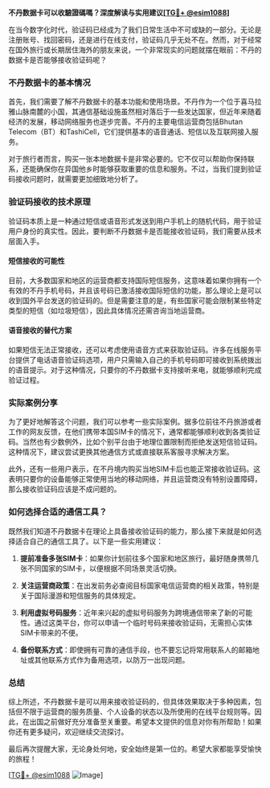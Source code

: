 **不丹数据卡可以收驗證碼嗎？深度解读与实用建议[[TG💪+ @esim1088](https://t.me/s/esim1088)]**

在当今数字化时代，验证码已经成为了我们日常生活中不可或缺的一部分。无论是注册账号、找回密码，还是进行在线支付，验证码几乎无处不在。然而，对于经常在国外旅行或长期居住海外的朋友来说，一个非常现实的问题就摆在眼前：不丹的数据卡是否能够接收验证码呢？

### 不丹数据卡的基本情况

首先，我们需要了解不丹数据卡的基本功能和使用场景。不丹作为一个位于喜马拉雅山脉南麓的小国，其通信基础设施虽然相对落后于一些发达国家，但近年来随着经济的发展，移动网络服务也逐步完善。不丹的主要电信运营商包括Bhutan Telecom（BT）和TashiCell，它们提供基本的语音通话、短信以及互联网接入服务。

对于旅行者而言，购买一张本地数据卡是非常必要的。它不仅可以帮助你保持联系，还能确保你在异国他乡时能够获取重要的信息和服务。不过，当我们提到验证码接收问题时，就需要更加细致地分析了。

### 验证码接收的技术原理

验证码本质上是一种通过短信或语音形式发送到用户手机上的随机代码，用于验证用户身份的真实性。因此，要判断不丹数据卡是否能接收验证码，我们需要从技术层面入手。

#### 短信接收的可能性
目前，大多数国家和地区的运营商都支持国际短信服务，这意味着如果你拥有一个有效的不丹手机号码，并且该号码已激活接收国际短信的功能，那么理论上是可以收到国外平台发送的验证码的。但是需要注意的是，有些国家可能会限制某些特定类型的短信（如垃圾短信），因此具体情况还需咨询当地运营商。

#### 语音接收的替代方案
如果短信无法正常接收，还可以考虑使用语音方式来获取验证码。许多在线服务平台提供了电话语音验证码选项，用户只需输入自己的手机号码即可接收到系统拨出的语音提示。对于这种情况，只要你的不丹数据卡支持接听来电，就能够顺利完成验证过程。

### 实际案例分享

为了更好地解答这个问题，我们可以参考一些实际案例。据多位前往不丹旅游或者工作的网友反馈，在他们携带本国SIM卡的情况下，通常都能够顺利收到各类验证码。当然也有少数例外，比如个别平台由于地理位置限制而拒绝发送短信验证码。这种情况下，建议尝试更换其他通信方式或直接联系客服寻求解决方案。

此外，还有一些用户表示，在不丹境内购买当地SIM卡后也能正常接收验证码。这表明只要你的设备能够正常使用当地的移动网络，并且运营商没有特别设置障碍，那么接收验证码应该是不成问题的。

### 如何选择合适的通信工具？

既然我们知道不丹数据卡在理论上具备接收验证码的能力，那么接下来就是如何选择适合自己的通信工具了。以下是一些实用建议：

1. **提前准备多张SIM卡**：如果你计划前往多个国家和地区旅行，最好随身携带几张不同国家的SIM卡，以便根据不同场景灵活切换。
   
2. **关注运营商政策**：在出发前务必查阅目标国家电信运营商的相关政策，特别是关于国际漫游和短信服务的具体规定。

3. **利用虚拟号码服务**：近年来兴起的虚拟号码服务为跨境通信带来了新的可能性。通过这类平台，你可以申请一个临时号码来接收验证码，无需担心实体SIM卡带来的不便。

4. **备份联系方式**：即使拥有可靠的通信手段，也不要忘记将常用联系人的邮箱地址或其他联系方式作为备用选项，以防万一出现问题。

### 总结

综上所述，不丹数据卡是可以用来接收验证码的，但具体效果取决于多种因素，包括但不限于运营商的服务质量、个人设备的状态以及所使用的在线平台规则等。因此，在出国之前做好充分准备至关重要。希望本文提供的信息对你有所帮助！如果你还有更多疑问，欢迎继续交流探讨。

最后再次提醒大家，无论身处何地，安全始终是第一位的。希望大家都能享受愉快的旅程！

[[TG💪+ @esim1088](https://t.me/s/esim1088) ![Image](https://i.postimg.cc/4NQfJmqS/Snipaste-2025-05-13-00-14-12.png)]